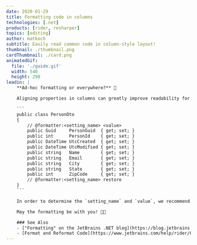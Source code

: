 ```yaml
---
date: 2020-01-29
title: Formatting code in columns
technologies: [.net]
products: [rider, resharper]
topics: [editing]
author: matkoch
subtitle: Easily read common code in column-style layout!
thumbnail: ./thumbnail.png
cardThumbnail: ./card.png
animatedGif:
  file: './guide.gif'
  width: 540
  height: 298
leadin: |
    **Ad-hoc formatting or everywhere?** 📐

    Aligning properties in columns can greatly improve readability for DTOs or vector data types. We can also align binary expressions, invocations and many more constructs. However, often we don't want to apply such formatting across our whole code base, but in very particular cases. Using **formatter comments**, we can format our code just for a specific scope:

    ```
    public class PersonDto
    {
        // @formatter:<setting_name> <value>
        public Guid     PersonGuid  { get; set; }
        public int      PersonId    { get; set; }
        public DateTime UtcCreated  { get; set; }
        public DateTime UtcModified { get; set; }
        public string   Name        { get; set; }
        public string   Email       { get; set; }
        public string   City        { get; set; }
        public string   State       { get; set; }
        public int      ZipCode     { get; set; }
        // @formatter:<setting_name> restore
    }
    ```

    In order to determine the `setting_name` and `value`, we recommend to first change the formatting through the settings dialog, save it to the solution layer, and then to identify the added line in `your-solution.sln.dotsettings`.

    May the formatting be with you! 🧙🏻

    ### See Also
    - ["Formatting" on the JetBrains .NET blog](https://blog.jetbrains.com/dotnet/?s=formatting)
    - [Format and Reformat Code](https://www.jetbrains.com/help/rider/Code_Formatting_Style.html)
---
```

